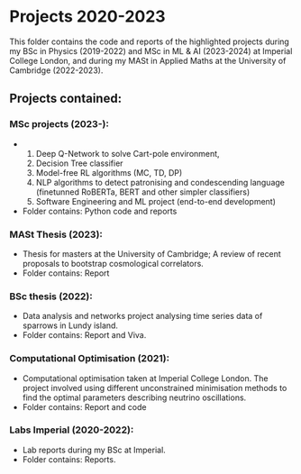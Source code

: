 # Projects 2020-2023
This folder contains the code and reports of the highlighted projects during my BSc in Physics (2019-2022) and MSc in ML & AI (2023-2024) at Imperial College London, and during my MASt in Applied Maths at the University of Cambridge (2022-2023).

## Projects contained:

### MSc projects (2023-):
- 1. Deep Q-Network to solve Cart-pole environment,
  2. Decision Tree classifier
  3.  Model-free RL algorithms (MC, TD, DP)
  4.  NLP algorithms to detect patronising and condescending language (finetunned RoBERTa, BERT and other simpler classifiers)
  5.  Software Engineering and ML project (end-to-end development)
- Folder contains: Python code and reports

### MASt Thesis (2023):
- Thesis for masters at the University of Cambridge; A review of recent proposals to bootstrap cosmological correlators.
- Folder contains: Report

### BSc thesis (2022):
- Data analysis and networks project analysing time series data of sparrows in Lundy island.
- Folder contains: Report and Viva.

### Computational Optimisation (2021):
- Computational optimisation taken at Imperial College London. The project involved using different unconstrained minimisation methods to find the optimal parameters describing neutrino oscillations.
- Folder contains: Report and code

### Labs Imperial (2020-2022):
- Lab reports during my BSc at Imperial.
- Folder contains: Reports.

